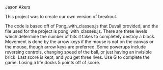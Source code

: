 Jason Akers

This project was to create our own version of breakout.

The code is based off of Pong_with_classes.js that Duvall provided, and the file used for the project is pong_with_classes.js. There are three levels which determine the number of hits it takes to completely destroy a block. Movement is done by the arrow keys if the mouse is not on the canvas or the mouse, though arrow keys are preferred. Some powerups include reversing controls, changing speed of the ball, or just having an invisible brick. Last score is kept, and you get three lives. Use G to complete the game. Losing a life docks 5 points off of score.